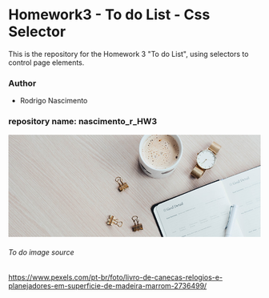 # Homework3 - To do List - Css Selector
This is the repository for the Homework 3 "To do List", using selectors to control page elements.

### Author
* Rodrigo Nascimento

### repository name: nascimento_r_HW3

![To_do_List](/images/to_do_list.jpg)
###### To do image source
https://www.pexels.com/pt-br/foto/livro-de-canecas-relogios-e-planejadores-em-superficie-de-madeira-marrom-2736499/
